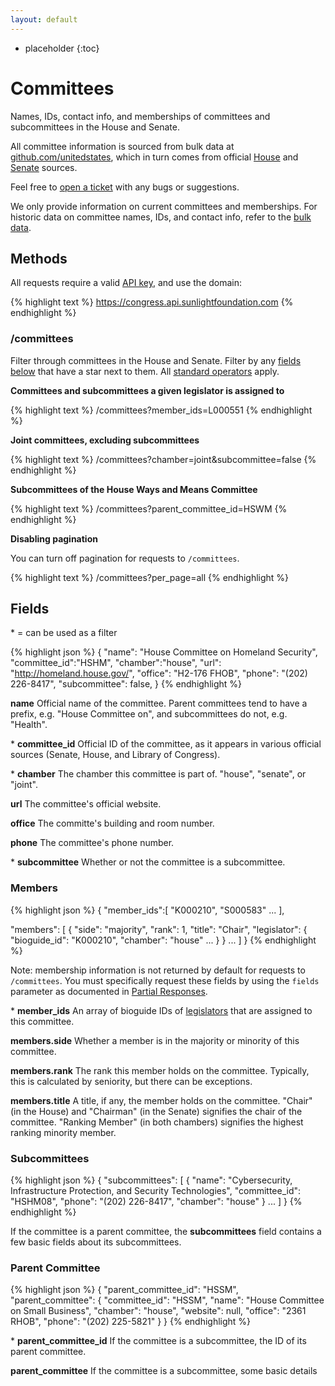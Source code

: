 ```yaml
---
layout: default
---
```



* placeholder
{:toc}

# Committees

Names, IDs, contact info, and memberships of committees and subcommittees in the House and Senate.

All committee information is sourced from bulk data at [github.com/unitedstates](https://github.com/unitedstates/congress-legislators), which in turn comes from official [House](http://clerk.house.gov/committee_info/index.aspx) and [Senate](http://www.senate.gov/general/committee_assignments/assignments.htm) sources.

Feel free to [open a ticket](https://github.com/unitedstates/congress-legislators/issues/new) with any bugs or suggestions.

We only provide information on current committees and memberships. For historic data on committee names, IDs, and contact info, refer to the [bulk data](https://github.com/unitedstates/congress-legislators).

## Methods

All requests require a valid [API key](index.html#parameters/api-key), and use the domain:

{% highlight text %}
https://congress.api.sunlightfoundation.com
{% endhighlight %}

### /committees

Filter through committees in the House and Senate. Filter by any [fields below](#fields) that have a star next to them. All [standard operators](index.html#parameters/operators) apply.

**Committees and subcommittees a given legislator is assigned to**

{% highlight text %}
/committees?member_ids=L000551
{% endhighlight %}

**Joint committees, excluding subcommittees**

{% highlight text %}
/committees?chamber=joint&subcommittee=false
{% endhighlight %}

**Subcommittees of the House Ways and Means Committee**

{% highlight text %}
/committees?parent_committee_id=HSWM
{% endhighlight %}

**Disabling pagination**

You can turn off pagination for requests to `/committees`.

{% highlight text %}
/committees?per_page=all
{% endhighlight %}

## Fields

\* = can be used as a filter

{% highlight json %}
{
  "name": "House Committee on Homeland Security",
  "committee_id":"HSHM",
  "chamber":"house",
  "url": "http://homeland.house.gov/",
  "office": "H2-176 FHOB",
  "phone": "(202) 226-8417",
  "subcommittee": false,
}
{% endhighlight %}

**name**
Official name of the committee. Parent committees tend to have a prefix, e.g. "House Committee on", and subcommittees do not, e.g. "Health".

\* **committee_id**
Official ID of the committee, as it appears in various official sources (Senate, House, and Library of Congress).

\* **chamber**
The chamber this committee is part of. "house", "senate", or "joint".

**url**
The committee's official website.

**office**
The committe's building and room number.

**phone**
The committee's phone number.

\* **subcommittee**
Whether or not the committee is a subcommittee.

### Members

{% highlight json %}
{
  "member_ids":[
    "K000210",
    "S000583"
    ...
  ],

  "members": [
    {
      "side": "majority",
      "rank": 1,
      "title": "Chair",
      "legislator": {
        "bioguide_id": "K000210",
        "chamber": "house"
        ...
      }
    }
    ...
  ]
}
{% endhighlight %}

Note: membership information is not returned by default for requests to `/committees`. You must specifically request these fields by using the `fields` parameter as documented in [Partial Responses](index.html#parameters/partial-responses).

\* **member_ids**
An array of bioguide IDs of [legislators](legislators.html) that are assigned to this committee.

**members.side**
Whether a member is in the majority or minority of this committee.

**members.rank**
The rank this member holds on the committee. Typically, this is calculated by seniority, but there can be exceptions.

**members.title**
A title, if any, the member holds on the committee. "Chair" (in the House) and "Chairman" (in the Senate) signifies the chair of the committee. "Ranking Member" (in both chambers) signifies the highest ranking minority member.

### Subcommittees

{% highlight json %}
{
  "subcommittees": [
    {
      "name": "Cybersecurity, Infrastructure Protection, and Security Technologies",
      "committee_id": "HSHM08",
      "phone": "(202) 226-8417",
      "chamber": "house"
    }
    ...
  ]
}
{% endhighlight %}

If the committee is a parent committee, the **subcommittees** field contains a few basic fields about its subcommittees.

### Parent Committee

{% highlight json %}
{
  "parent_committee_id": "HSSM",
  "parent_committee": {
    "committee_id": "HSSM",
    "name": "House Committee on Small Business",
    "chamber": "house",
    "website": null,
    "office": "2361 RHOB",
    "phone":  "(202) 225-5821"
  }
}
{% endhighlight %}

\* **parent_committee_id**
If the committee is a subcommittee, the ID of its parent committee.

**parent_committee**
If the committee is a subcommittee, some basic details